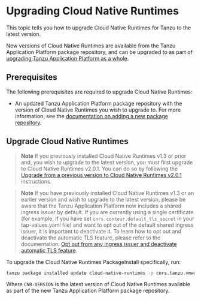 # Upgrading Cloud Native Runtimes

This topic tells you how to upgrade Cloud Native Runtimes for Tanzu to the latest version.

New versions of Cloud Native Runtimes are available from the Tanzu Application Platform package repository, and can be upgraded to as part of [upgrading Tanzu Application Platform as a whole](https://docs.vmware.com/en/Tanzu-Application-Platform/1.5/tap/upgrading.html).

## <a id='prerecs'></a> Prerequisites

The following prerequisites are required to upgrade Cloud Native Runtimes:

- An updated Tanzu Application Platform package repository with the version of Cloud Native Runtimes you wish to upgrade to. For more information, see the [documentation on adding a new package repository](https://docs.vmware.com/en/Tanzu-Application-Platform/1.5/tap/upgrading.html#add-new-package-repository-1).

## <a id='upgrade-cnrs'></a> Upgrade Cloud Native Runtimes

>**Note** If you previously installed Cloud Native Runtimes v1.3 or prior and, you wish to upgrade to the latest version,
you must first upgrade to Cloud Native Runtimes v2.0.1. You can do so by following the [Upgrade from a previous version to Cloud Native Runtimes v2.0.1](https://docs.vmware.com/en/Cloud-Native-Runtimes-for-VMware-Tanzu/2.0/tanzu-cloud-native-runtimes/GUID-upgrade.html#upgrade-from-a-previous-version-to-cloud-native-runtimes-v201-1)
instructions.

>**Note** If you have previously installed Cloud Native Runtimes v1.3 or an earlier version and wish to upgrade to the latest version,
please be aware that the Tanzu Application Platform now includes a shared ingress issuer by default. If you are currently using a single
certificate (for example, if you have set `cnrs.contour.default_tls_secret` in your tap-values.yaml file) and want to opt out of the default
shared ingress issuer, it is important to deactivate it. To learn how to opt out and deactivate the automatic TLS feature,
please refer to the documentation: [Opt out from any ingress issuer and deactivate automatic TLS feature](../auto-tls/tls-guides-deactivate-autotls.hbs.md).

To upgrade the Cloud Native Runtimes PackageInstall specifically, run:

```sh
tanzu package installed update cloud-native-runtimes -p cnrs.tanzu.vmware.com -v CNR-VERSION --values-file cnr-values.yaml -n tap-install
```

Where `CNR-VERSION` is the latest version of Cloud Native Runtimes available as part of the new Tanzu Application Platform package repository.
